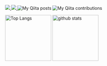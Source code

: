 <!--
**probabilityhill/probabilityhill** is a ✨ _special_ ✨ repository because its `README.md` (this file) appears on your GitHub profile.

Here are some ideas to get you started:

- 🔭 I’m currently working on ...
- 🌱 I’m currently learning ...
- 👯 I’m looking to collaborate on ...
- 🤔 I’m looking for help with ...
- 💬 Ask me about ...
- 📫 How to reach me: ...
- 😄 Pronouns: ...
- ⚡ Fun fact: ...
-->
<p>
  <a href="https://probabilityhill.github.io/okadanao.github.io/" target="_blank" rel="noopener">
    <img src="https://img.shields.io/badge/-HP-red?style=flat&amp;logo=homeassistant&amp;logoColor=white">
  </a>  
  <a href="http://qiita.com/probabilityhill" target="_blank" rel="noopener">
    <img src="https://img.shields.io/badge/-Qiita-55C500?style=flat&amp;logo=qiita&amp;logoColor=white">
  </a>
  <img alt="My Qiita posts" src="https://qiita-badge.apiapi.app/s/probabilityhill/posts.svg" />
  <img alt="My Qiita contributions" src="https://qiita-badge.apiapi.app/s/probabilityhill/contributions.svg" />
</p>

<p>
  <img alt="Top Langs" height="150" src="https://github-readme-stats.vercel.app/api/top-langs/?username=probabilityhill&layout=compact&hide_title=true&hide_border=true&langs_count=10&theme=dracula" />
  <img alt="github stats" height="150" src="https://github-readme-stats.vercel.app/api?username=probabilityhill&count_private=true&show_icons=true&hide_border=true&hide_title=true&include_all_commits=true&theme=dracula" />
</p>

